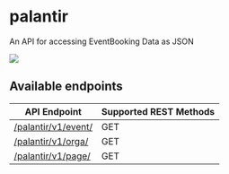 # palantir
An API for accessing EventBooking Data as JSON

![](https://64.media.tumblr.com/4c1a6086616f67cac9020336d2ef8cdf/6951bc798e50ded7-17/s500x750/bf10d8866bfea19ca4cd92c8455ae5c1b1b3d882.jpg)
## Available endpoints
| API Endpoint                                  | Supported REST Methods |
| --------------------------------------------- | ---------------------- |
| [/palantir/v1/event/](api/v1/event/README.md) | GET                    |
| [/palantir/v1/orga/](api/v1/orga/README.md)   | GET                    |
| [/palantir/v1/page/](api/v1/page/README.md)   | GET                    |
